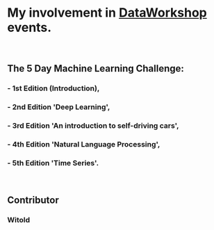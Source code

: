 # My involvement in [DataWorkshop](http://www.dataworkshop.eu/) events.

&nbsp; &nbsp;

## The 5 Day Machine Learning Challenge:
### - 1st Edition (Introduction),
### - 2nd Edition 'Deep Learning',
### - 3rd Edition 'An introduction to self-driving cars',
### - 4th Edition 'Natural Language Processing',
### - 5th Edition 'Time Series'.

&nbsp; &nbsp;

## Contributor
### Witold
